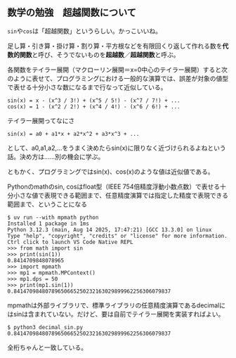 ## 数学の勉強　超越関数について

`sin`や`cos`は「超越関数」というらしい。かっこいいね。

足し算・引き算・掛け算・割り算・平方根などを有限回くり返して作れる数を**代数的関数**と呼び、そうでないものを**超越数**／**超越関数**と呼ぶ。

各関数をテイラー展開（マクローリン展開＝x=0中心のテイラー展開）すると次のように表せて、プログラミングにおける一般的な演算では、誤差が対象の値型で表せる十分小さな数になるまで行なって近似している。

```
sin(x) = x - (x^3 / 3!) + (x^5 / 5!) - (x^7 / 7!) + ...
cos(x) = 1 - (x^2 / 2!) + (x^4 / 4!) - (x^6 / 6!) + ...
```

テイラー展開ってなにさ

```
sin(x) = a0 + a1*x + a2*x^2 + a3*x^3 + ...
```

として、a0,a1,a2,...をうまく決めたらsin(x)に限りなく近づけられるよねという話。決め方は……別の機会に学ぶ。

ともかく、プログラミングではsin(x)、cos(x)のような値は近似値である。

Pythonのmathのsin, cosはfloat型（IEEE 754倍精度浮動小数点数）で表せる十分小さな値で表現できる範囲まで、任意精度演算では指定した精度で表現できる範囲まで、ということになる

```
$ uv run --with mpmath python
Installed 1 package in 1ms
Python 3.12.3 (main, Aug 14 2025, 17:47:21) [GCC 13.3.0] on linux
Type "help", "copyright", "credits" or "license" for more information.
Ctrl click to launch VS Code Native REPL
>>> from math import sin
>>> print(sin(1))
0.8414709848078965
>>> import mpmath
>>> mp1 = mpmath.MPContext()
>>> mp1.dps = 50
>>> print(mp1.sin(1))
0.84147098480789650665250232163029899962256306079837
```

mpmathは外部ライブラリで、標準ライブラリの任意精度演算であるdecimalにはsinは含まれていない。だけど、要は自前でテイラー展開を実装すればよい。

```
$ python3 decimal_sin.py 
0.84147098480789650665250232163029899962256306079837
```

全桁ちゃんと一致している。
